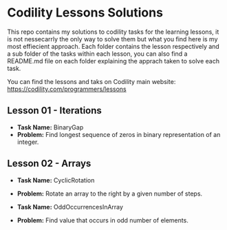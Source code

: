 # Codility Lessons Solutions

This repo contains my solutions to codility tasks for the learning lessons, it is not nessecarrly the only way to solve them but what you find here is my most effiecient approach.
Each folder contains the lesson respectively and a sub folder of the tasks within each lesson, you can also find a README.md file on each folder explaining the apprach taken to solve each task.

You can find the lessons and taks on Codility main website: https://codility.com/programmers/lessons

Lesson 01 - Iterations
----------------------

* **Task Name:** BinaryGap
* **Problem:** Find longest sequence of zeros in binary representation of an integer.


Lesson 02 - Arrays
------------------

* **Task Name:** CyclicRotation
* **Problem:** Rotate an array to the right by a given number of steps.

* **Task Name:** OddOccurrencesInArray
* **Problem:** Find value that occurs in odd number of elements.
